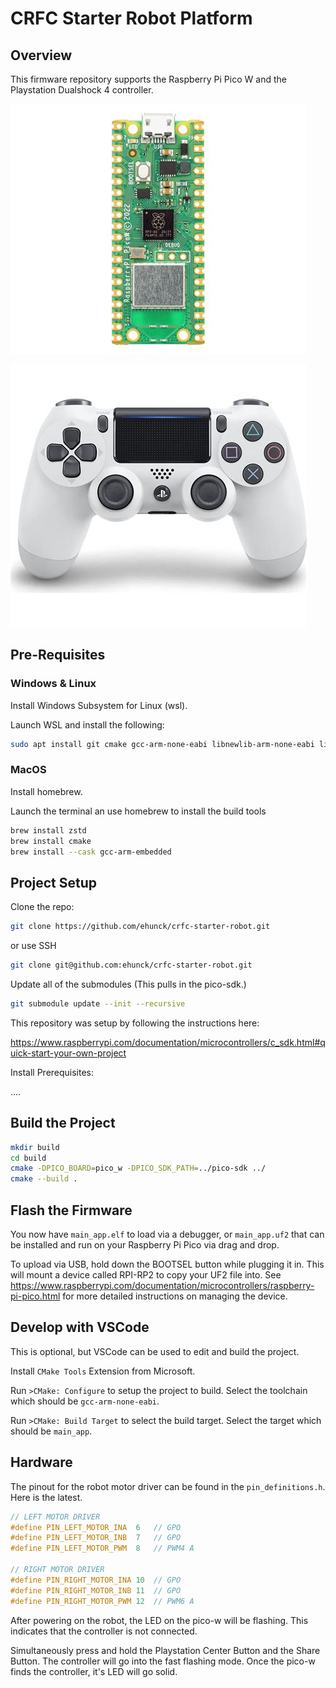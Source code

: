 # CRFC Starter Robot Platform

## Overview

This firmware repository supports the Raspberry Pi Pico W and the Playstation Dualshock 4 controller.

![pi_pico_w](documents/images/pi_pico_w.jpg)

![ds4](documents/images/ds4.jpg)

## Pre-Requisites

### Windows & Linux

Install Windows Subsystem for Linux (wsl).

Launch WSL and install the following:

```bash
sudo apt install git cmake gcc-arm-none-eabi libnewlib-arm-none-eabi libstdc++-arm-none-eabi-newlib
```

### MacOS

Install homebrew.

Launch the terminal an use homebrew to install the build tools

```bash
brew install zstd
brew install cmake
brew install --cask gcc-arm-embedded
```

## Project Setup

Clone the repo:

```bash
git clone https://github.com/ehunck/crfc-starter-robot.git
```

or use SSH

```bash
git clone git@github.com:ehunck/crfc-starter-robot.git
```

Update all of the submodules (This pulls in the pico-sdk.)

```bash
git submodule update --init --recursive
```

This repository was setup by following the instructions here:

https://www.raspberrypi.com/documentation/microcontrollers/c_sdk.html#quick-start-your-own-project

Install Prerequisites:

....

## Build the Project

```bash
mkdir build
cd build
cmake -DPICO_BOARD=pico_w -DPICO_SDK_PATH=../pico-sdk ../
cmake --build .
```

## Flash the Firmware

You now have `main_app.elf` to load via a debugger, or `main_app.uf2` that can be installed and run on your Raspberry Pi Pico via drag and drop.

To upload via USB, hold down the BOOTSEL button while plugging it in. This will mount a device called RPI-RP2 to copy your UF2 file into. See
https://www.raspberrypi.com/documentation/microcontrollers/raspberry-pi-pico.html for more detailed instructions on managing the device.

## Develop with VSCode

This is optional, but VSCode can be used to edit and build the project.

Install `CMake Tools` Extension from Microsoft.

Run `>CMake: Configure` to setup the project to build.
Select the toolchain which should be `gcc-arm-none-eabi`.  

Run `>CMake: Build Target` to select the build target.
Select the target which should be `main_app`.


## Hardware

The pinout for the robot motor driver can be found in the `pin_definitions.h`. Here is the latest.

```c
// LEFT MOTOR DRIVER
#define PIN_LEFT_MOTOR_INA  6   // GPO
#define PIN_LEFT_MOTOR_INB  7   // GPO
#define PIN_LEFT_MOTOR_PWM  8   // PWM4 A 

// RIGHT MOTOR DRIVER
#define PIN_RIGHT_MOTOR_INA 10  // GPO
#define PIN_RIGHT_MOTOR_INB 11  // GPO
#define PIN_RIGHT_MOTOR_PWM 12  // PWM6 A 
```

After powering on the robot, the LED on the pico-w will be flashing.  This indicates that the controller is not connected.

Simultaneously press and hold the Playstation Center Button and the Share Button.  The controller will go into the fast flashing mode.  Once the pico-w finds the controller, it's LED will go solid.
